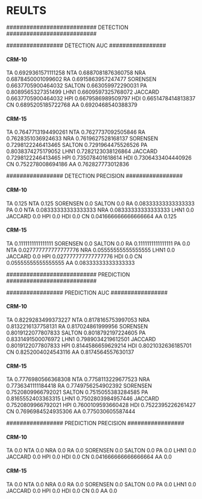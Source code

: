 # REULTS

########################### DETECTION ###########################

################# DETECTION  AUC #################

#### CRM-10

TA		0.6929361571111258
NTA		0.6887081876360758
NRA		0.6878450001099602
RA		0.6915863957247477
SORENSEN	0.6637705900464032
SALTON		0.663059972290031
PA		0.8089565327351499
LHN1		0.6609597325768072
JACCARD		0.6637705900464032
HPI		0.6679586989509797
HDI		0.6651478414813837
CN		0.6895205185722768
AA		0.6920468540388379

#### CRM-15
TA		0.7647713194490261
NTA		0.7627737092505846
RA		0.7628351036924633
NRA		0.7619627528168137
SORENSEN	0.7298122246413465
SALTON		0.7291964475526526
PA		0.8038374275179052
LHN1		0.7282123038126864
JACCARD		0.7298122246413465
HPI		0.735078401618614
HDI		0.7306433404440926
CN		0.752278008694186
AA		0.762827773012836

################# DETECTION  PRECISION #################

#### CRM-10
TA		0.125
NTA		0.125
SORENSEN	0.0
SALTON		0.0
RA		0.08333333333333333
PA		0.0
NTA		0.08333333333333333
NRA		0.08333333333333333
LHN1		0.0
JACCARD		0.0
HPI		0.0
HDI		0.0
CN		0.041666666666666664
AA		0.125

#### CRM-15
TA		0.1111111111111111
SORENSEN	0.0
SALTON		0.0
RA		0.1111111111111111
PA		0.0
NTA		0.027777777777777776
NRA		0.05555555555555555
LHN1		0.0
JACCARD		0.0
HPI		0.027777777777777776
HDI		0.0
CN		0.05555555555555555
AA		0.08333333333333333




########################### PREDICTION ###########################

################# PREDICTION  AUC #################

#### CRM-10

TA		0.8229283499373227
NTA		0.8178165753997053
NRA		0.8132216137758131
RA		0.817024861999956
SORENSEN	0.8019122077807833
SALTON		0.8018792197224605
PA		0.8331491500076972
LHN1		0.7989034219612501
JACCARD		0.8019122077807833
HPI		0.8144586659629214
HDI		0.8021032636185701
CN		0.8252004024543116
AA		0.8174564557630137

#### CRM-15
TA		0.7776980566368308
NTA		0.7758113229677523
NRA		0.7736341111184418
RA		0.7749756254902392
SORENSEN	0.7520809966792021
SALTON		0.7515055383284585
PA		0.8165552403363315
LHN1		0.7502803984957446
JACCARD		0.7520809966792021
HPI		0.7600109593660428
HDI		0.7522395226261427
CN		0.7696984524935306
AA		0.775030605587444

################# PREDICTION  PRECISION #################

#### CRM-10
TA		0.0
NTA		0.0
NRA		0.0
RA		0.0
SORENSEN	0.0
SALTON		0.0
PA		0.0
LHN1		0.0
JACCARD		0.0
HPI		0.0
HDI		0.0
CN		0.041666666666666664
AA		0.0

#### CRM-15
TA		0.0
NTA		0.0
NRA		0.0
RA		0.0
SORENSEN	0.0
SALTON		0.0
PA		0.0
LHN1		0.0
JACCARD		0.0
HPI		0.0
HDI		0.0
CN		0.0
AA		0.0